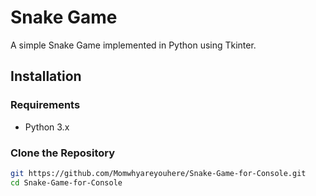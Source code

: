 # Snake Game

A simple Snake Game implemented in Python using Tkinter.

## Installation

### Requirements

- Python 3.x

### Clone the Repository

```bash
git https://github.com/Momwhyareyouhere/Snake-Game-for-Console.git
cd Snake-Game-for-Console
